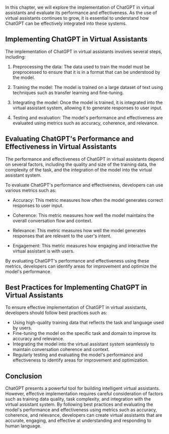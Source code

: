 
In this chapter, we will explore the implementation of ChatGPT in virtual assistants and evaluate its performance and effectiveness. As the use of virtual assistants continues to grow, it is essential to understand how ChatGPT can be effectively integrated into these systems.

Implementing ChatGPT in Virtual Assistants
------------------------------------------

The implementation of ChatGPT in virtual assistants involves several steps, including:

1. Preprocessing the data: The data used to train the model must be preprocessed to ensure that it is in a format that can be understood by the model.

2. Training the model: The model is trained on a large dataset of text using techniques such as transfer learning and fine-tuning.

3. Integrating the model: Once the model is trained, it is integrated into the virtual assistant system, allowing it to generate responses to user input.

4. Testing and evaluation: The model's performance and effectiveness are evaluated using metrics such as accuracy, coherence, and relevance.

Evaluating ChatGPT's Performance and Effectiveness in Virtual Assistants
------------------------------------------------------------------------

The performance and effectiveness of ChatGPT in virtual assistants depend on several factors, including the quality and size of the training data, the complexity of the task, and the integration of the model into the virtual assistant system.

To evaluate ChatGPT's performance and effectiveness, developers can use various metrics such as:

* Accuracy: This metric measures how often the model generates correct responses to user input.

* Coherence: This metric measures how well the model maintains the overall conversation flow and context.

* Relevance: This metric measures how well the model generates responses that are relevant to the user's intent.

* Engagement: This metric measures how engaging and interactive the virtual assistant is with users.

By evaluating ChatGPT's performance and effectiveness using these metrics, developers can identify areas for improvement and optimize the model's performance.

Best Practices for Implementing ChatGPT in Virtual Assistants
-------------------------------------------------------------

To ensure effective implementation of ChatGPT in virtual assistants, developers should follow best practices such as:

* Using high-quality training data that reflects the task and language used by users.
* Fine-tuning the model on the specific task and domain to improve its accuracy and relevance.
* Integrating the model into the virtual assistant system seamlessly to maintain conversation coherence and context.
* Regularly testing and evaluating the model's performance and effectiveness to identify areas for improvement and optimization.

Conclusion
----------

ChatGPT presents a powerful tool for building intelligent virtual assistants. However, effective implementation requires careful consideration of factors such as training data quality, task complexity, and integration with the virtual assistant system. By following best practices and evaluating the model's performance and effectiveness using metrics such as accuracy, coherence, and relevance, developers can create virtual assistants that are accurate, engaging, and effective at understanding and responding to human language.
